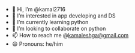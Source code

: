 - 👋 Hi, I’m @kamal2716
- 👀 I’m interested in app developing and DS
- 🌱 I’m currently learning python
- 💞️ I’m looking to collaborate on python
- 📫 How to reach me @kamaleshga@gmail.com
- 😄 Pronouns: he/him


<!---
kamal2716/kamal2716 is a ✨ special ✨ repository because its `README.md` (this file) appears on your GitHub profile.
You can click the Preview link to take a look at your changes.
--->
